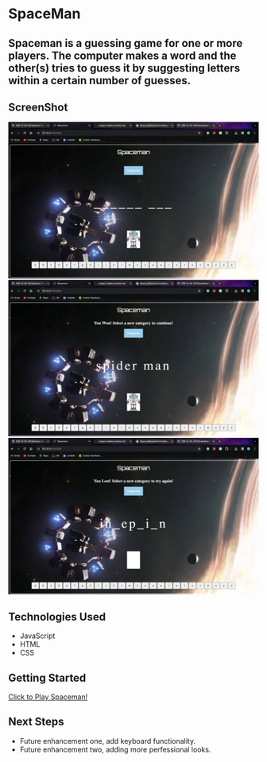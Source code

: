 # SpaceMan
Spaceman is a guessing game for one or more players. The computer makes a word and the other(s) tries to guess it by suggesting letters within a certain number of guesses.
---

## ScreenShot
<img src="img/SpacemanSS1.png">
<img src="img/SpacemanSS2.png">
<img src="img/SpacemanSS3.png">

## Technologies Used
* JavaScript
* HTML
* CSS

## Getting Started
[Click to Play Spaceman!](https://kaelorfogo.github.io/Spaceman/)

## Next Steps

- Future enhancement one, add keyboard functionality.
- Future enhancement two, adding more perfessional looks.